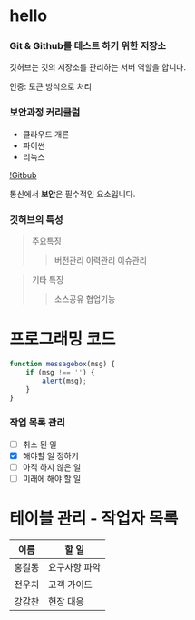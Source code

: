 # hello
### Git &amp; Github를 테스트 하기 위한 저장소
깃허브는 깃의 저장소를 관리하는 서버 역할을 합니다.

인증: 토큰 방식으로 처리

### 보안과정 커리큘럼
* 클라우드 개론
* 파이썬
* 리눅스

[!Gitbub](/images/github.png)

통신에서 **보안**은 필수적인 요소입니다.

### 깃허브의 특성
> 주요특징
>> 버전관리
>> 이력관리
>> 이슈관리 

> 기타 특징
>> 소스공유
>> 협업기능

# 프로그래밍 코드
```javascript
function messagebox(msg) {
    if (msg !== '') {
        alert(msg);
    }
}
```




### 작업 목록 관리
- [ ] <del>취소 된 일</del>
- [x] 해야할 일 정하기
- [ ] 아직 하지 않은 일
- [ ] 미래에 해야 할 일

# 테이블 관리 - 작업자 목록
  이름 | 할 일
----- | -------
홍길동 | 요구사항 파악
전우치 | 고객 가이드
강감찬 | 현장 대응


